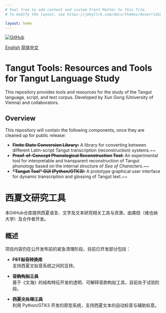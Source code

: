 ```yaml
---
# Feel free to add content and custom Front Matter to this file.
# To modify the layout, see https://jekyllrb.com/docs/themes/#overriding-theme-defaults

layout: home
---
```


[![GitHub](https://img.shields.io/badge/GitHub-Repository-black.svg)](https://github.com/semakosa/tangut-tools)


[English](#english) [简体中文](#chinese)

# <a name="english"></a> Tangut Tools: Resources and Tools for Tangut Language Study

This repository provides tools and resources for the study of the Tangut language, script, and text corpus.  Developed by Xun Gong (University of Vienna) and collaborators.

## Overview

This repository will contain the following components, once they are cleaned up for public release:

*   ~~**Finite State Conversion Library:**~~  A library for converting between different Latin-script Tangut transcription (reconstruction) systems.~~
*   ~~**Proof-of-Concept Phonological Reconstruction Tool:**~~ An experimental tool for interpretable and transparent reconstruction of Tangut phonology based on the internal structure of *Sea of Characters*.~~
*   ~~**"Tangut Tool" GUI (Python/GTK3):**~~ A prototype graphical user interface for dynamic transcription and glossing of Tangut text.~~

# <a name="chinese"></a> 西夏文研究工具

本GitHub仓库提供西夏语言、文字及文本研究相关工具与资源，由龚勋（维也纳大学）及合作者开发。

## 概述

项目内容仍在公开发布前的紧急清理阶段，目前已开发部分包括：

- ~~**FST拟音转换库**~~  
  支持西夏文拟音系统之间的互转。

- ~~**音韵构拟工具**~~  
  基于《文海》的结构特征开发的透明、可解释音韵构拟工具，目前处于试验阶段。

- ~~**西夏文处理工具**~~  
  利用 Python/GTK3 开发的原型系统，支持西夏文本的自动标音与辅助标意。